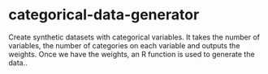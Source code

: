 # categorical-data-generator

Create synthetic datasets with categorical variables. It takes the number of variables, the number of categories on each variable and outputs the weights. Once we have the weights, an R function is used to generate the data.. 
